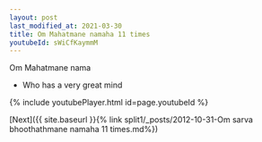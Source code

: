 ```yaml
---
layout: post
last_modified_at: 2021-03-30
title: Om Mahatmane namaha 11 times
youtubeId: sWiCfKaymmM
---
```

 
 
Om Mahatmane nama 
 
 -  Who has a very great mind 
 
  
 
  
 
 
 
 
 
 


{% include youtubePlayer.html id=page.youtubeId %}
 
[Next]({{ site.baseurl }}{% link  split1/_posts/2012-10-31-Om sarva bhoothathmane namaha 11 times.md%})
 
